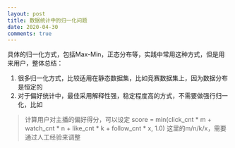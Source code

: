 ```yaml
---
layout: post
title: 数据统计中的归一化问题
date: 2020-04-30
comments: true
---
```


具体的归一化方式，包括Max-Min，正态分布等，实践中常用这种方式，但是用来用户，整体总结：

1. 很多归一化方式，比较适用在静态数据集，比如竞赛数据集上，因为数据分布是恒定的
2. 对于偏好统计中，最佳采用解释性强，稳定程度高的方式，不需要做强行归一化，比如
> 计算用户对主播的偏好得分，可以设定 score = min(click_cnt * m + watch_cnt * n + like_cnt * k + follow_cnt * x, 1.0)
> 这里的m/n/k/x，需要通过人工经验来调整